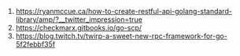
1. https://ryanmccue.ca/how-to-create-restful-api-golang-standard-library/amp/?__twitter_impression=true
2. https://checkmarx.gitbooks.io/go-scp/
3. https://blog.twitch.tv/twirp-a-sweet-new-rpc-framework-for-go-5f2febbf35f
